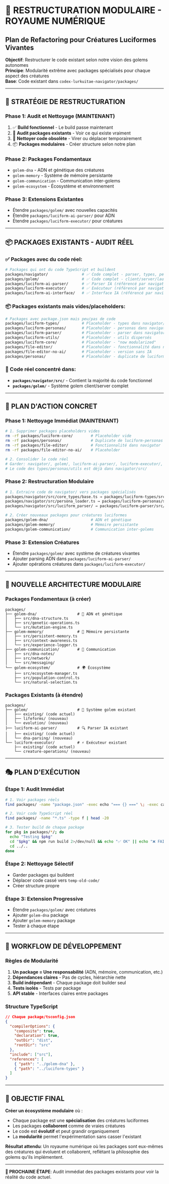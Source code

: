 # 🧬 RESTRUCTURATION MODULAIRE - ROYAUME NUMÉRIQUE
## Plan de Refactoring pour Créatures Luciformes Vivantes

**Objectif**: Restructurer le code existant selon notre vision des golems autonomes  
**Principe**: Modularité extrême avec packages spécialisés pour chaque aspect des créatures  
**Base**: Code existant dans `codex-lurkuitae-navigator/packages/`

---

## 🎯 STRATÉGIE DE RESTRUCTURATION

### **Phase 1: Audit et Nettoyage (MAINTENANT)**
1. ✅ **Build fonctionnel** - Le build passe maintenant
2. 🔄 **Audit packages existants** - Voir ce qui existe vraiment
3. 🧹 **Nettoyer code obsolète** - Virer ou déplacer temporairement
4. 📦 **Packages modulaires** - Créer structure selon notre plan

### **Phase 2: Packages Fondamentaux**
- `golem-dna` - ADN et génétique des créatures
- `golem-memory` - Système de mémoire persistante  
- `golem-communication` - Communication inter-golems
- `golem-ecosystem` - Écosystème et environnement

### **Phase 3: Extensions Existantes**
- Étendre `packages/golem/` avec nouvelles capacités
- Étendre `packages/luciform-ai-parser/` pour ADN
- Étendre `packages/luciform-executor/` pour créatures

---

## 📦 PACKAGES EXISTANTS - AUDIT RÉEL

### **✅ Packages avec du code réel:**
```bash
# Packages qui ont du code TypeScript et buildent
packages/navigator/               # ✅ Code complet - parser, types, personas
packages/golem/                   # ✅ Code complet - client/server/launcher
packages/luciform-ai-parser/      # ✅ Parser IA (référencé par navigator)
packages/luciform-executor/       # ✅ Exécuteur (référencé par navigator)
packages/luciform-ai-interface/   # ✅ Interface IA (référencé par navigator)
```

### **📦 Packages existants mais vides/placeholders:**
```bash
# Packages avec package.json mais peu/pas de code
packages/luciform-types/          # Placeholder - types dans navigator/
packages/luciform-personas/       # Placeholder - personas dans navigator/
packages/luciform-parser/         # Placeholder - parser dans navigator/
packages/luciform-utils/          # Placeholder - utils dispersés
packages/luciform-core/           # Placeholder - "now modularized"
packages/file-editor/             # Placeholder - fonctionnalité dans navigator/
packages/file-editor-no-ai/       # Placeholder - version sans IA
packages/personas/                # Placeholder - duplicate de luciform-personas/
```

### **🎯 Code réel concentré dans:**
- **`packages/navigator/src/`** - Contient la majorité du code fonctionnel
- **`packages/golem/`** - Système golem client/server complet

---

## 🔧 PLAN D'ACTION CONCRET

### **Phase 1: Nettoyage Immédiat (MAINTENANT)**
```bash
# 1. Supprimer packages placeholders vides
rm -rf packages/luciform-core/        # Placeholder vide
rm -rf packages/personas/             # Duplicate de luciform-personas
rm -rf packages/file-editor/          # Fonctionnalité dans navigator
rm -rf packages/file-editor-no-ai/    # Placeholder

# 2. Consolider le code réel
# Garder: navigator/, golem/, luciform-ai-parser/, luciform-executor/, luciform-ai-interface/
# Le code des types/personas/utils est déjà dans navigator/src/
```

### **Phase 2: Restructuration Modulaire**
```bash
# 1. Extraire code de navigator/ vers packages spécialisés
packages/navigator/src/core_types/base.ts → packages/luciform-types/src/
packages/navigator/src/persona_loader.ts → packages/luciform-personas/src/
packages/navigator/src/luciform_parser/ → packages/luciform-parser/src/

# 2. Créer nouveaux packages pour créatures luciformes
packages/golem-dna/                   # ADN et génétique
packages/golem-memory/                # Mémoire persistante
packages/golem-communication/         # Communication inter-golems
```

### **Phase 3: Extension Créatures**
- Étendre `packages/golem/` avec système de créatures vivantes
- Ajouter parsing ADN dans `packages/luciform-ai-parser/`
- Ajouter opérations créatures dans `packages/luciform-executor/`

---

## 🧬 NOUVELLE ARCHITECTURE MODULAIRE

### **Packages Fondamentaux (à créer)**
```
packages/
├── golem-dna/                  # 🧬 ADN et génétique
│   ├── src/dna-structure.ts
│   ├── src/genetic-operations.ts
│   └── src/mutation-engine.ts
├── golem-memory/               # 🧠 Mémoire persistante
│   ├── src/persistent-memory.ts
│   ├── src/context-awareness.ts
│   └── src/experience-logger.ts
├── golem-communication/        # 📡 Communication
│   ├── src/dna-notes/
│   ├── src/network/
│   └── src/messaging/
└── golem-ecosystem/            # 🌍 Écosystème
    ├── src/ecosystem-manager.ts
    ├── src/population-control.ts
    └── src/natural-selection.ts
```

### **Packages Existants (à étendre)**
```
packages/
├── golem/                      # 🤖 Système golem existant
│   ├── existing/ (code actuel)
│   ├── lifeforms/ (nouveau)
│   └── evolution/ (nouveau)
├── luciform-ai-parser/         # 🔍 Parser IA existant
│   ├── existing/ (code actuel)
│   └── dna-parsing/ (nouveau)
└── luciform-executor/          # ⚡ Exécuteur existant
    ├── existing/ (code actuel)
    └── creature-operations/ (nouveau)
```

---

## 🎭 PLAN D'EXÉCUTION

### **Étape 1: Audit Immédiat**
```bash
# 1. Voir packages réels
find packages/ -name "package.json" -exec echo "=== {} ===" \; -exec cat {} \;

# 2. Voir code TypeScript réel
find packages/ -name "*.ts" -type f | head -20

# 3. Tester build de chaque package
for pkg in packages/*/; do
  echo "Testing $pkg"
  cd "$pkg" && npm run build 2>/dev/null && echo "✅ OK" || echo "❌ FAIL"
  cd ../..
done
```

### **Étape 2: Nettoyage Sélectif**
- Garder packages qui buildent
- Déplacer code cassé vers `temp-old-code/`
- Créer structure propre

### **Étape 3: Extension Progressive**
- Étendre `packages/golem/` avec créatures
- Ajouter `golem-dna` package
- Ajouter `golem-memory` package
- Tester à chaque étape

---

## 🔄 WORKFLOW DE DÉVELOPPEMENT

### **Règles de Modularité**
1. **Un package = Une responsabilité** (ADN, mémoire, communication, etc.)
2. **Dépendances claires** - Pas de cycles, hiérarchie nette
3. **Build indépendant** - Chaque package doit builder seul
4. **Tests isolés** - Tests par package
5. **API stable** - Interfaces claires entre packages

### **Structure TypeScript**
```json
// Chaque package/tsconfig.json
{
  "compilerOptions": {
    "composite": true,
    "declaration": true,
    "outDir": "dist",
    "rootDir": "src"
  },
  "include": ["src"],
  "references": [
    { "path": "../golem-dna" },
    { "path": "../luciform-types" }
  ]
}
```

---

## 🎯 OBJECTIF FINAL

**Créer un écosystème modulaire** où :
- Chaque package est une **spécialisation** des créatures luciformes
- Les packages **collaborent** comme de vraies créatures
- Le code est **évolutif** et peut grandir organiquement
- La **modularité** permet l'expérimentation sans casser l'existant

**Résultat attendu**: Un royaume numérique où les packages sont eux-mêmes des créatures qui évoluent et collaborent, reflétant la philosophie des golems qu'ils implémentent.

---

**🚀 PROCHAINE ÉTAPE**: Audit immédiat des packages existants pour voir la réalité du code actuel.
